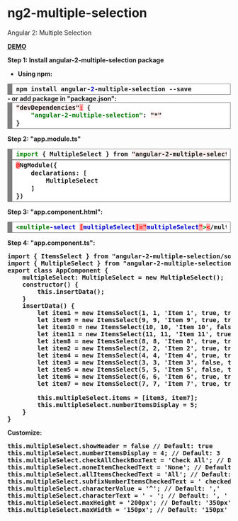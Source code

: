 # ng2-multiple-selection
Angular 2: Multiple Selection

<strong> <a href="https://embed.plnkr.co/jCg4d4yApxsIZrNUPLBl/" target="_blank">DEMO</a><strong>

<strong>Step 1:</strong> Install angular-2-multiple-selection package
 - Using npm:
<div style="background: #ffffff; overflow:auto;width:auto;border:solid gray;border-width:.1em .1em .1em .8em;padding:.2em .6em;"><pre style="margin: 0; line-height: 125%">npm install angular<span style="color: #333333">-</span><span style="color: #0000DD; font-weight: bold">2</span><span style="color: #333333">-</span>multiple<span style="color: #333333">-</span>selection <span style="color: #333333">--</span>save
</pre></div>
 - or add package in "package.json":
<div style="background: #ffffff; overflow:auto;width:auto;border:solid gray;border-width:.1em .1em .1em .8em;padding:.2em .6em;"><pre style="margin: 0; line-height: 125%"><span style="background-color: #fff0f0">&quot;devDependencies&quot;</span><span style="color: #FF0000; background-color: #FFAAAA">:</span> {
    <span style="color: #007700">&quot;angular-2-multiple-selection&quot;</span>: <span style="background-color: #fff0f0">&quot;*&quot;</span>
}
</pre></div>

<strong>Step 2:</strong> "app.module.ts"
<div style="background: #ffffff; overflow:auto;width:auto;border:solid gray;border-width:.1em .1em .1em .8em;padding:.2em .6em;"><pre style="margin: 0; line-height: 125%"><span style="color: #008800; font-weight: bold">import</span> { MultipleSelect } from <span style="background-color: #fff0f0">&quot;angular-2-multiple-selection/multiple-select&quot;</span>;
</pre></div>

<div style="background: #ffffff; overflow:auto;width:auto;border:solid gray;border-width:.1em .1em .1em .8em;padding:.2em .6em;"><pre style="margin: 0; line-height: 125%"><span style="color: #FF0000; background-color: #FFAAAA">@</span>NgModule({
    declarations<span style="color: #333333">:</span> [
        MultipleSelect
    ]
})
</pre></div>

<strong>Step 3:</strong> "app.component.html":
<div style="background: #ffffff; overflow:auto;width:auto;border:solid gray;border-width:.1em .1em .1em .8em;padding:.2em .6em;"><pre style="margin: 0; line-height: 125%"><span style="color: #007700">&lt;multiple</span><span style="color: #0000CC">-select</span> <span style="color: #FF0000; background-color: #FFAAAA">[</span><span style="color: #0000CC">multipleSelect</span><span style="color: #FF0000; background-color: #FFAAAA">]=&quot;</span><span style="color: #0000CC">multipleSelect</span><span style="color: #FF0000; background-color: #FFAAAA">&quot;</span><span style="color: #007700">&gt;</span><span style="color: #FF0000; background-color: #FFAAAA">&lt;</span>/multiple-select&gt;
</pre></div>

<strong>Step 4:</strong> "app.component.ts":
<pre class="csharpcode">
import { ItemsSelect } <span class="kwrd">from</span> <span class="str">"angular-2-multiple-selection/sources/models/items-select"</span>;
import { MultipleSelect } <span class="kwrd">from</span> <span class="str">"angular-2-multiple-selection/sources/models/multiple-select"</span>;
export <span class="kwrd">class</span> AppComponent {
    multipleSelect: MultipleSelect = <span class="kwrd">new</span> MultipleSelect();
    constructor() {
        <span class="kwrd">this</span>.insertData();        
    }
    insertData() {
        let item1 = <span class="kwrd">new</span> ItemsSelect(1, 1, <span class="str">'Item 1'</span>, <span class="kwrd">true</span>, <span class="kwrd">true</span>, <span class="kwrd">true</span>, []);
        let item9 = <span class="kwrd">new</span> ItemsSelect(9, 9, <span class="str">'Item 9'</span>, <span class="kwrd">true</span>, <span class="kwrd">true</span>, <span class="kwrd">true</span>, []);
        let item10 = <span class="kwrd">new</span> ItemsSelect(10, 10, <span class="str">'Item 10'</span>, <span class="kwrd">false</span>, <span class="kwrd">true</span>, <span class="kwrd">true</span>, []);
        let item11 = <span class="kwrd">new</span> ItemsSelect(11, 11, <span class="str">'Item 11'</span>, <span class="kwrd">true</span>, <span class="kwrd">true</span>, <span class="kwrd">true</span>, [item9, item10]);
        let item8 = <span class="kwrd">new</span> ItemsSelect(8, 8, <span class="str">'Item 8'</span>, <span class="kwrd">true</span>, <span class="kwrd">true</span>, <span class="kwrd">true</span>, [item11]);
        let item2 = <span class="kwrd">new</span> ItemsSelect(2, 2, <span class="str">'Item 2'</span>, <span class="kwrd">true</span>, <span class="kwrd">true</span>, <span class="kwrd">true</span>, [item1, item8]);
        let item4 = <span class="kwrd">new</span> ItemsSelect(4, 4, <span class="str">'Item 4'</span>, <span class="kwrd">true</span>, <span class="kwrd">true</span>, <span class="kwrd">true</span>, []);
        let item3 = <span class="kwrd">new</span> ItemsSelect(3, 3, <span class="str">'Item 3'</span>, <span class="kwrd">false</span>, <span class="kwrd">true</span>, <span class="kwrd">true</span>, [item2, item4]);
        let item5 = <span class="kwrd">new</span> ItemsSelect(5, 5, <span class="str">'Item 5'</span>, <span class="kwrd">false</span>, <span class="kwrd">true</span>, <span class="kwrd">true</span>, []);
        let item6 = <span class="kwrd">new</span> ItemsSelect(6, 6, <span class="str">'Item 6'</span>, <span class="kwrd">true</span>, <span class="kwrd">true</span>, <span class="kwrd">true</span>, []);
        let item7 = <span class="kwrd">new</span> ItemsSelect(7, 7, <span class="str">'Item 7'</span>, <span class="kwrd">true</span>, <span class="kwrd">true</span>, <span class="kwrd">true</span>, [item5, item6]);

        <span class="kwrd">this</span>.multipleSelect.items = [item3, item7];
        <span class="kwrd">this</span>.multipleSelect.numberItemsDisplay = 5;
    }
}</pre>


<strong>Customize:</strong>
<pre class="csharpcode">
<span class="kwrd">this</span>.multipleSelect.showHeader = <span class="kwrd">false</span> <span class="rem">// Default: true</span>
<span class="kwrd">this</span>.multipleSelect.numberItemsDisplay = 4; <span class="rem">// Default: 3</span>
<span class="kwrd">this</span>.multipleSelect.checkAllCheckBoxText = <span class="str">'Check All'</span>; <span class="rem">// Default: 'Check All Items'</span>
<span class="kwrd">this</span>.multipleSelect.noneItemCheckedText = <span class="str">'None'</span>; <span class="rem">// Default: 'None Selected'</span>
<span class="kwrd">this</span>.multipleSelect.allItemsCheckedText = <span class="str">'All'</span>; <span class="rem">// Default: 'All Items Checked'</span>
<span class="kwrd">this</span>.multipleSelect.subfixNumberItemsCheckedText = <span class="str">' checked'</span>; <span class="rem">// Default: ' selected'</span>
<span class="kwrd">this</span>.multipleSelect.characterValue = <span class="str">'^'</span>; <span class="rem">// Default: ','</span>
<span class="kwrd">this</span>.multipleSelect.characterText = <span class="str">' - '</span>; <span class="rem">// Default: ', '</span>
<span class="kwrd">this</span>.multipleSelect.maxHeight = <span class="str">'200px'</span>; <span class="rem">// Default: '350px'</span>
<span class="kwrd">this</span>.multipleSelect.maxWidth = <span class="str">'150px'</span>; <span class="rem">// Default: '150px'</span></pre>

